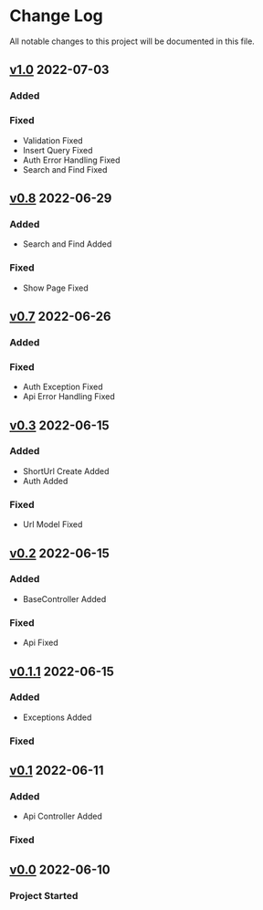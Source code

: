 # Change Log
All notable changes to this project will be documented in this file.

## [v1.0] 2022-07-03
[v1.0]: https://github.com/amirdaraby/url-shortener/releases/tag/v1.0
### Added
### Fixed
- Validation Fixed
- Insert Query Fixed
- Auth Error Handling Fixed
- Search and Find Fixed


## [v0.8] 2022-06-29
[v0.8]:https://github.com/amirdaraby/url-shortener/releases/tag/v0.8
### Added
- Search and Find Added
### Fixed
- Show Page Fixed


## [v0.7] 2022-06-26
[v0.7]:https://github.com/amirdaraby/url-shortener/releases/tag/v0.7
### Added
### Fixed
- Auth Exception Fixed
- Api Error Handling Fixed


## [v0.3] 2022-06-15
[v0.3]:https://github.com/amirdaraby/url-shortener/releases/tag/v0.3
### Added
- ShortUrl Create Added
- Auth Added
### Fixed
- Url Model Fixed


## [v0.2] 2022-06-15
[v0.2]:https://github.com/amirdaraby/url-shortener/releases/tag/v0.2
### Added
- BaseController Added
### Fixed
- Api Fixed


## [v0.1.1] 2022-06-15
[v0.1.1]:https://github.com/amirdaraby/url-shortener/releases/tag/v0.1.1
### Added
- Exceptions Added
### Fixed


## [v0.1] 2022-06-11
[v0.1]:https://github.com/amirdaraby/url-shortener/releases/tag/v0.1
### Added
- Api Controller Added
### Fixed

## [v0.0] 2022-06-10
### Project Started
[v0.0]:https://github.com/amirdaraby/url-shortener/releases/tag/v0.0
